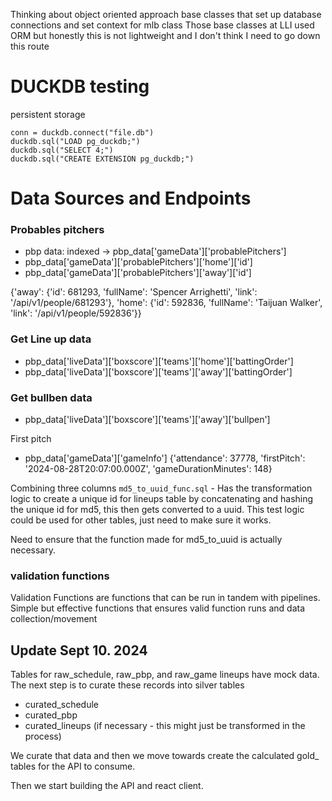 

Thinking about object oriented approach
base classes that set up database connections and set context for mlb class
Those base classes at LLI used ORM but honestly this is not lightweight and I don't think
I need to go down this route


# DUCKDB testing
persistent storage
```
conn = duckdb.connect("file.db")
duckdb.sql("LOAD pg_duckdb;")
duckdb.sql("SELECT 4;")
duckdb.sql("CREATE EXTENSION pg_duckdb;")
```

# Data Sources and Endpoints

### Probables pitchers
- pbp data: indexed -> pbp_data['gameData']['probablePitchers']
- pbp_data['gameData']['probablePitchers']['home']['id']
- pbp_data['gameData']['probablePitchers']['away']['id']


{'away': {'id': 681293, 'fullName': 'Spencer Arrighetti', 'link': '/api/v1/people/681293'}, 'home': {'id': 592836, 'fullName': 'Taijuan Walker', 'link': '/api/v1/people/592836'}}

### Get Line up data
- pbp_data['liveData']['boxscore']['teams']['home']['battingOrder']
- pbp_data['liveData']['boxscore']['teams']['away']['battingOrder']

### Get bullben data
- pbp_data['liveData']['boxscore']['teams']['away']['bullpen']

First pitch
- pbp_data['gameData']['gameInfo']
{'attendance': 37778, 'firstPitch': '2024-08-28T20:07:00.000Z', 'gameDurationMinutes': 148}

Combining three columns
`md5_to_uuid_func.sql` - Has the transformation logic to create a unique id for lineups table by concatenating and hashing the unique id for md5, this then gets converted to a uuid. This test logic could be used for other tables, just need to make sure it works.

Need to ensure that the function made for md5_to_uuid is actually necessary.

### validation functions
Validation Functions are functions that can be run in tandem with pipelines.
Simple but effective functions that ensures valid function runs and data collection/movement

## Update Sept 10. 2024
Tables for raw_schedule, raw_pbp, and raw_game lineups have mock data.
The next step is to curate these records into silver tables
- curated_schedule
- curated_pbp
- curated_lineups (if necessary - this might just be transformed in the process)

We curate that data and then we move towards create the calculated gold_ tables for the API to consume.

Then we start building the API and react client.


